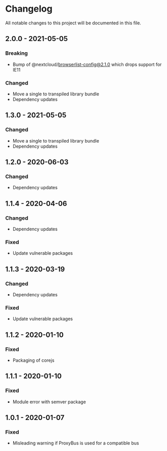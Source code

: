 # Changelog

All notable changes to this project will be documented in this file.

## 2.0.0 - 2021-05-05
### Breaking
- Bump of @nextcloud/browserlist-config@2.1.0 which drops support for IE11

### Changed
- Move a single to transpiled library bundle
- Dependency updates

## 1.3.0 - 2021-05-05
### Changed
- Move a single to transpiled library bundle
- Dependency updates

## 1.2.0 - 2020-06-03
### Changed
- Dependency updates

## 1.1.4 - 2020-04-06
### Changed
- Dependency updates
### Fixed
- Update vulnerable packages

## 1.1.3 - 2020-03-19
### Changed
- Dependency updates
### Fixed
- Update vulnerable packages

## 1.1.2 - 2020-01-10
### Fixed
- Packaging of corejs

## 1.1.1 - 2020-01-10
### Fixed
- Module error with semver package

## 1.0.1 - 2020-01-07
### Fixed
- Misleading warning if ProxyBus is used for a compatible bus
